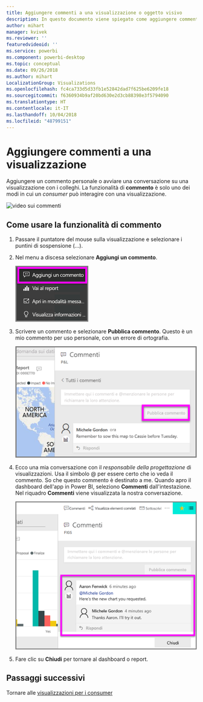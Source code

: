 ```yaml
---
title: Aggiungere commenti a una visualizzazione o oggetto visivo
description: In questo documento viene spiegato come aggiungere commenti a un oggetto visivo e come usare i commenti per conversazioni su un oggetto visivo.
author: mihart
manager: kvivek
ms.reviewer: ''
featuredvideoid: ''
ms.service: powerbi
ms.component: powerbi-desktop
ms.topic: conceptual
ms.date: 09/26/2018
ms.author: mihart
LocalizationGroup: Visualizations
ms.openlocfilehash: fc4ca733d5d33fb1e52842dad7f625be6209fe18
ms.sourcegitcommit: f6360934b9af20bd630e2d3cb88398e3f5794090
ms.translationtype: HT
ms.contentlocale: it-IT
ms.lasthandoff: 10/04/2018
ms.locfileid: "48799151"
---
```

# <a name="add-comments-to-a-visualization"></a>Aggiungere commenti a una visualizzazione
Aggiungere un commento personale o avviare una conversazione su una visualizzazione con i colleghi. La funzionalità di **commento** è solo uno dei modi in cui un *consumer* può interagire con una visualizzazione. 

![video sui commenti](media/end-user-comment/comment.gif)

## <a name="how-to-use-the-comment-feature"></a>Come usare la funzionalità di commento

1. Passare il puntatore del mouse sulla visualizzazione e selezionare i puntini di sospensione (...).    
2. Nel menu a discesa selezionare **Aggiungi un commento**.

    ![Aggiungi un commento è la prima scelta](media/end-user-comment/power-bi-comment.png)  

3.  Scrivere un commento e selezionare **Pubblica commento**. Questo è un mio commento per uso personale, con un errore di ortografia.

    ![Aggiungere un commento per uso personale](media/end-user-comment/power-bi-comment-self2.png)  

4. Ecco una mia conversazione con il *responsabile della progettazione* di visualizzazioni. Usa il simbolo @ per essere certo che io veda il commento. So che questo commento è destinato a me. Quando apro il dashboard dell'app in Power BI, seleziono **Commenti** dall'intestazione. Nel riquadro **Commenti** viene visualizzata la nostra conversazione. 

    ![Aggiungere la menzione in un commento](media/end-user-comment/power-bi-comment-mention.png)  


5. Fare clic su **Chiudi** per tornare al dashboard o report.

## <a name="next-steps"></a>Passaggi successivi
Tornare alle [visualizzazioni per i consumer](end-user-visualizations.md)    
<!--[Select a visualization to open a report](end-user-open-report.md)-->
